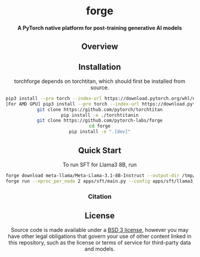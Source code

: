 <div align="center">

# forge

#### A PyTorch native platform for post-training generative AI models

## Overview

## Installation

torchforge depends on torchtitan, which should first be installed from source.

```bash
pip3 install --pre torch --index-url https://download.pytorch.org/whl/nightly/cu126 --force-reinstall
[For AMD GPU] pip3 install --pre torch --index-url https://download.pytorch.org/whl/nightly/rocm6.3 --force-reinstall
git clone https://github.com/pytorch/torchtitan
pip install -e ./torchtitanin
git clone https://github.com/pytorch-labs/forge
cd forge
pip install -e ".[dev]"
```

## Quick Start

To run SFT for Llama3 8B, run

```bash
forge download meta-llama/Meta-Llama-3.1-8B-Instruct --output-dir /tmp/Meta-Llama-3.1-8B-Instruct --ignore-patterns "original/consolidated.00.pth"
forge run --nproc_per_node 2 apps/sft/main.py --config apps/sft/llama3_8b.yaml
```

### Citation

## License

Source code is made available under a [BSD 3 license](./LICENSE), however you may have other legal obligations that govern your use of other content linked in this repository, such as the license or terms of service for third-party data and models.
